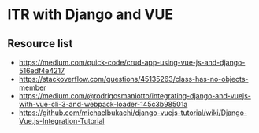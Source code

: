 # ITR with Django and VUE

## Resource list

* https://medium.com/quick-code/crud-app-using-vue-js-and-django-516edf4e4217
* https://stackoverflow.com/questions/45135263/class-has-no-objects-member
* https://medium.com/@rodrigosmaniotto/integrating-django-and-vuejs-with-vue-cli-3-and-webpack-loader-145c3b98501a
* https://github.com/michaelbukachi/django-vuejs-tutorial/wiki/Django-Vue.js-Integration-Tutorial